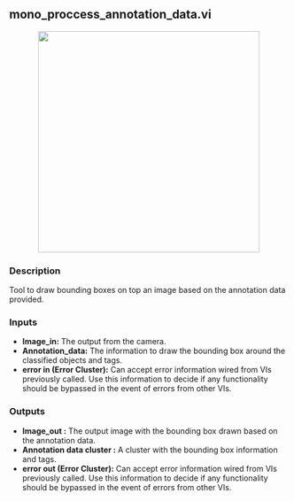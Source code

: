 ## mono_proccess_annotation_data.vi
<p align="center">
<img src="https://github.com/monoDriveIO/documentation/blob/master/WikiPhotos/LV_client/utilities/mono__proccess__annotation__datac.png" 
width="400"  />
</p>

### Description 
Tool to draw bounding boxes on top an image based on the annotation data provided.

### Inputs
- **Image_in:** The output from the camera.
- **Annotation_data:** The information to draw the bounding box around the classified objects and tags.
- **error in (Error Cluster):** Can accept error information wired from VIs previously called. Use this information to decide if any functionality should be bypassed in the event of errors from other VIs.


### Outputs

- **Image_out :** The output image with the bounding box drawn based on the annotation data.
- **Annotation data cluster :** A cluster with the bounding box information and tags.
- **error out (Error Cluster):** Can accept error information wired from VIs previously called. Use this information to decide if any functionality should be bypassed in the event of errors from other VIs.
